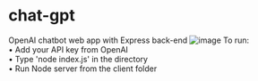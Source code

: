 # chat-gpt
OpenAI chatbot web app with Express back-end
![image](https://user-images.githubusercontent.com/44801711/211764225-86eefd13-9665-4891-aee3-6a444b66c65e.png)
To run: <br/>
• Add your API key from OpenAI <br/>
• Type 'node index.js' in the directory <br/>
• Run Node server from the client folder
